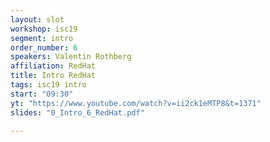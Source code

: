 ```yaml
---
layout: slot
workshop: isc19
segment: intro
order_number: 6
speakers: Valentin Rothberg
affiliation: RedHat
title: Intro RedHat
tags: isc19 intro
start: "09:30"
yt: "https://www.youtube.com/watch?v=ii2ck1eMTP8&t=1371"
slides: "0_Intro_6_RedHat.pdf"

---
```

